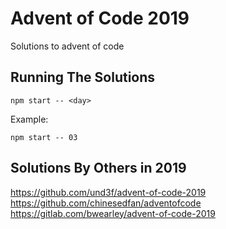 # Advent of Code 2019
Solutions to advent of code

## Running The Solutions
`npm start -- <day>`

Example:

`npm start -- 03`

## Solutions By Others in 2019
https://github.com/und3f/advent-of-code-2019
https://github.com/chinesedfan/adventofcode
https://gitlab.com/bwearley/advent-of-code-2019